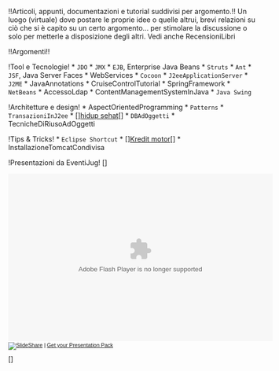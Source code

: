 !!Articoli, appunti, documentazioni e tutorial suddivisi per argomento.!!
Un luogo (virtuale) dove postare le proprie idee o quelle altrui, brevi relazioni su ciò che si è capito su un certo argomento... per stimolare la discussione o solo per metterle a disposizione degli altri. Vedi anche RecensioniLibri

!!Argomenti!!

!Tool e Tecnologie!
	* `JDO`
	* `JMX`
	* `EJB`, Enterprise Java Beans
	* `Struts`
	* `Ant`
	* `JSF`, Java Server Faces
	* WebServices
	* `Cocoon`
	* `J2eeApplicationServer`
	* `J2ME`
	* JavaAnnotations
	* CruiseControlTutorial
	* SpringFramework 
	* `NetBeans`
	* AccessoLdap
	* ContentManagementSystemInJava
	* `Java Swing`

!Architetture e design!
	* AspectOrientedProgramming
	* `Patterns`
	* `TransazioniInJ2ee`
	* [<html>]<a href="http://www.carasehat.co.id">hidup sehat</a>[</html>]
	* `DBAdOggetti`
	* TecnicheDiRiusoAdOggetti

!Tips & Tricks!
	* `Eclipse Shortcut`
	* [<html>]<a href="https://www.kreditaja.com/blog">Kredit motor</a>[</html>]
	* InstallazioneTomcatCondivisa

!Presentazioni da EventiJug!
[<html>]<div style="width:540px;margin:auto;"><object style="margin:0px" width="538" height="341"><param name="movie" value="http://static.slidesharecdn.com/swf/egowidget2.swf"/><param name="allowFullScreen" value="true"/><param name="allowScriptAccess" value="always"/><embed src="http://static.slidesharecdn.com/swf/egowidget2.swf" flashVars="feedurl=group/418&widgettitle=JUG%20Milano%20Presentations" type="application/x-shockwave-flash" allowscriptaccess="always" allowfullscreen="true" width="538" height="341"></embed></object><br/><div style="font-size:11px;font-family:tahoma,arial;height:26px;padding-top:2px;text-align:left;"><a title="SlideShare" href="http://www.slideshare.net/?src=egowidget"><img src="http://static.slidesharecdn.com/swf/logo_embd.png" style="border:0px none;margin-bottom:-5px" alt="SlideShare"/></a> | <a href="http://www.slideshare.net/widgets/presentation-pack" title="Get your Presentation Pack">Get your Presentation Pack</a></div></div>[</html>]
